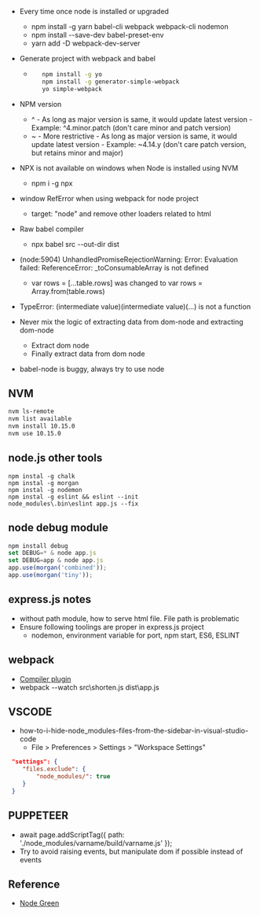 * Every time once node is installed or upgraded
  * npm install -g yarn babel-cli webpack webpack-cli nodemon
  * npm install --save-dev babel-preset-env
  * yarn add -D webpack-dev-server 
  
* Generate project with webpack and babel
  * ```bash
       npm install -g yo
       npm install -g generator-simple-webpack
       yo simple-webpack
    ```
* NPM version
  * ^ - As long as major version is same, it would update latest version - Example: ^4.minor.patch (don't care minor and patch version)
  * ~ - More restrictive - As long as major version is same, it would update latest version  - Example: ~4.14.y (don't care patch version, but retains minor and major)

* NPX is not available on windows when Node is installed using NVM
  * npm i -g npx

* window RefError when using webpack for node project
  * target: "node" and remove other loaders related to html
  
* Raw babel compiler
  * npx babel src --out-dir dist

* (node:5904) UnhandledPromiseRejectionWarning: Error: Evaluation failed: ReferenceError: _toConsumableArray is not defined
  *   var rows = [...table.rows] was changed to var rows = Array.from(table.rows)

* TypeError: (intermediate value)(intermediate value)(...) is not a function

* Never mix the logic of extracting data from dom-node and extracting dom-node
  * Extract dom node
  * Finally extract data from dom node

* babel-node is buggy, always try to use node    

## NVM
```bash
nvm ls-remote
nvm list available
nvm install 10.15.0
nvm use 10.15.0
```

## node.js other tools
```
npm instal -g chalk
npm instal -g morgan
npm instal -g nodemon
npm instal -g eslint && eslint --init
node_modules\.bin\eslint app.js --fix
```

## node debug module
```javascript
npm install debug
set DEBUG=* & node app.js
set DEBUG=app & node app.js
app.use(morgan('combined'));
app.use(morgan('tiny'));
```


## express.js notes
* without path module, how to serve html file. File path is problematic
* Ensure following toolings are proper in express.js project
  * nodemon, environment variable for port, npm start, ES6, ESLINT

## webpack
  * [Compiler plugin](https://github.com/webpack/docs/wiki/plugins)
  * webpack --watch src\shorten.js dist\app.js

## VSCODE
* how-to-i-hide-node_modules-files-from-the-sidebar-in-visual-studio-code
  * File > Preferences > Settings > "Workspace Settings"
```json
 "settings": {
	"files.exclude": {
		"node_modules/": true
	}	
 }
```

## PUPPETEER
* await page.addScriptTag({ path: './node_modules/varname/build/varname.js' });
* Try to avoid raising events, but manipulate dom if possible instead of events

## Reference
* [Node Green](http://node.green)
